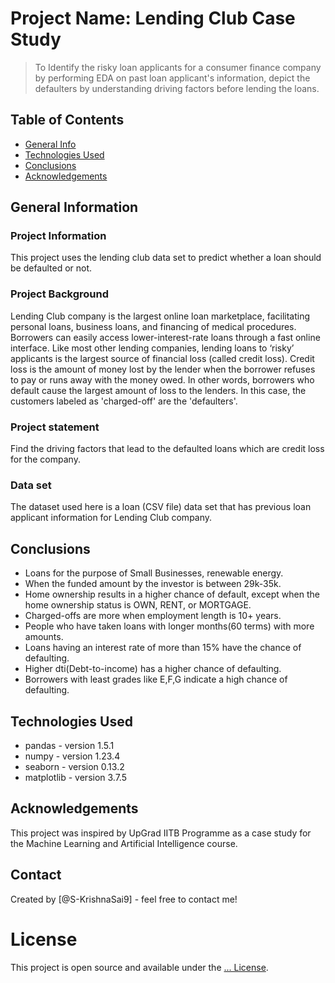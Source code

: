 # Project Name: Lending Club Case Study
> To Identify the risky loan applicants for a consumer finance company by performing EDA on past loan applicant's information, depict the defaulters by understanding driving factors before lending the loans.


## Table of Contents
* [General Info](#general-information)
* [Technologies Used](#technologies-used)
* [Conclusions](#conclusions)
* [Acknowledgements](#acknowledgements)


## General Information
### Project Information
This project uses the lending club data set to predict whether a loan should be defaulted or not.

### Project Background
Lending Club company is the largest online loan marketplace, facilitating personal loans, business loans, and financing of medical procedures. Borrowers can easily access lower-interest-rate loans through a fast online interface. Like most other lending companies, lending loans to ‘risky’ applicants is the largest source of financial loss (called credit loss). Credit loss is the amount of money lost by the lender when the borrower refuses to pay or runs away with the money owed. In other words, borrowers who default cause the largest amount of loss to the lenders. In this case, the customers labeled as 'charged-off' are the 'defaulters'.

### Project statement
Find the driving factors that lead to the defaulted loans which are credit loss for the company.

### Data set
The dataset used here is a loan (CSV file) data set that has previous loan applicant information for Lending Club company.


## Conclusions
- Loans for the purpose of Small Businesses, renewable energy.
- When the funded amount by the investor is between 29k-35k.
- Home ownership results in a higher chance of default, except when the home ownership status is OWN, RENT, or MORTGAGE.
- Charged-offs are more when employment length is 10+ years.
- People who have taken loans with longer months(60 terms) with more amounts.
- Loans having an interest rate of more than 15% have the chance of defaulting.
- Higher dti(Debt-to-income) has a higher chance of defaulting.
- Borrowers with least grades like E,F,G indicate a high chance of defaulting.



## Technologies Used
- pandas - version 1.5.1
- numpy - version 1.23.4
- seaborn - version 0.13.2
- matplotlib - version 3.7.5

## Acknowledgements
This project was inspired by UpGrad IITB Programme as a case study for the Machine Learning and Artificial Intelligence course.


## Contact
Created by [@S-KrishnaSai9] - feel free to contact me!


# License
This project is open source and available under the [... License]().